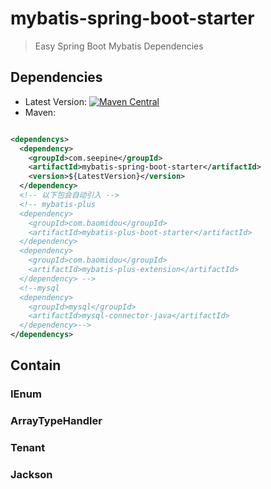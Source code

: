 # mybatis-spring-boot-starter

> Easy Spring Boot Mybatis Dependencies

## Dependencies

- Latest
  Version: [![Maven Central](https://img.shields.io/maven-central/v/com.seepine/mybatis-spring-boot-starter.svg)](https://search.maven.org/search?q=g:com.seepine%20a:mybatis-spring-boot-starter)
- Maven:

```xml

<dependencys>
  <dependency>
    <groupId>com.seepine</groupId>
    <artifactId>mybatis-spring-boot-starter</artifactId>
    <version>${LatestVersion}</version>
  </dependency>
  <!-- 以下包会自动引入 -->
  <!-- mybatis-plus
  <dependency>
    <groupId>com.baomidou</groupId>
    <artifactId>mybatis-plus-boot-starter</artifactId>
  </dependency>
  <dependency>
    <groupId>com.baomidou</groupId>
    <artifactId>mybatis-plus-extension</artifactId>
  </dependency> -->
  <!--mysql
  <dependency>
    <groupId>mysql</groupId>
    <artifactId>mysql-connector-java</artifactId>
  </dependency>-->
</dependencys>
```

## Contain

### IEnum

### ArrayTypeHandler

### Tenant

### Jackson
